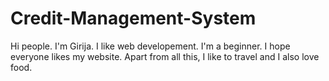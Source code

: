 # Credit-Management-System

Hi people.
I'm Girija. I like web developement. I'm a beginner. 
I hope everyone likes my website.
Apart from all this, I like to travel and I also love food.
